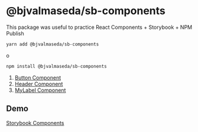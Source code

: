 # @bjvalmaseda/sb-components

This package was useful to practice React Components + Storybook + NPM Publish

```sh
yarn add @bjvalmaseda/sb-components
```

o

```sh
npm install @bjvalmaseda/sb-components
```

1. [Button Component](#button)
2. [Header Component](#header)
3. [MyLabel Component](#mylabel)

## Demo

[Storybook Components](https://bjvalmasedadev.github.io/sb-component/)

